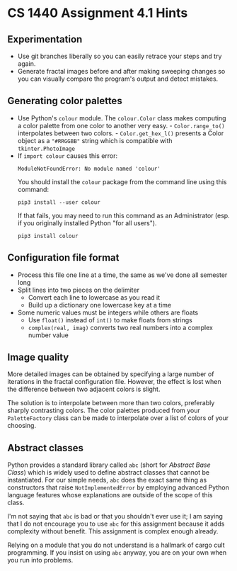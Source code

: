 # CS 1440 Assignment 4.1 Hints


## Experimentation

-   Use git branches liberally so you can easily retrace your steps and try
    again.
-   Generate fractal images before and after making sweeping changes so you can
    visually compare the program's output and detect mistakes.


## Generating color palettes

-   Use Python's  `colour`  module.  The `colour.Color` class makes computing a
    color palette from one color to another very easy.
        -   `Color.range_to()` interpolates between two colors.
        -   `Color.get_hex_l()` presents a Color object as a `"#RRGGBB"` string
            which is compatible with `tkinter.PhotoImage`
-   If `import colour` causes this error:
    ```
    ModuleNotFoundError: No module named 'colour'
    ```
    You should install the `colour` package from the command line using this
    command:
    ```
    pip3 install --user colour
    ```
    If that fails, you may need to run this command as an Administrator (esp.
    if you originally installed Python "for all users").
    ```
    pip3 install colour
    ```


## Configuration file format

-   Process this file one line at a time, the same as we've done all semester long
-   Split lines into two pieces on the delimiter 
    -   Convert each line to lowercase as you read it
    -   Build up a dictionary one lowercase key at a time
-   Some numeric values must be integers while others are floats
    -   Use `float()` instead of `int()` to make floats from strings
    -   `complex(real, imag)` converts two real numbers into a complex number value


## Image quality

More detailed images can be obtained by specifying a large number of iterations
in the fractal configuration file.  However, the effect is lost when the
difference between two adjacent colors is slight.

The solution is to interpolate between more than two colors, preferably sharply
contrasting colors. The color palettes produced from your  `PaletteFactory`
class can be made to interpolate over a list of colors of your choosing.


## Abstract classes

Python provides a standard library called `abc` (short for *Abstract Base
Class*) which is widely used to define abstract classes that cannot be
instantiated.  For our simple needs, `abc` does the exact same thing as
constructors that raise `NotImplementedError` by employing advanced Python
language features whose explanations are outside of the scope of this class.

I'm not saying that `abc` is bad or that you shouldn't ever use it; I am saying
that I do not encourage you to use `abc` for this assignment because it adds
complexity without benefit.  This assignment is complex enough already.

Relying on a module that you do not understand is a hallmark of cargo cult
programming.  If you insist on using `abc` anyway, you are on your own when you
run into problems.
